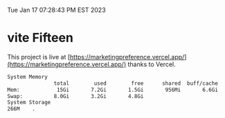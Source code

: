 Tue Jan 17 07:28:43 PM EST 2023

# vite Fifteen


This project is live at [https://marketingpreference.vercel.app/](https://marketingpreference.vercel.app/) thanks to Vercel.

```bash
System Memory
               total        used        free      shared  buff/cache   available
Mem:            15Gi       7.2Gi       1.5Gi       956Mi       6.6Gi       6.8Gi
Swap:          8.0Gi       3.2Gi       4.8Gi
System Storage
266M	.
```
```bash
